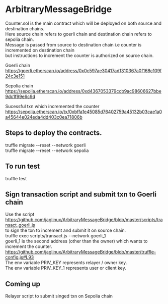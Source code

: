 # ArbitraryMessageBridge

Counter.sol is the main contract which will be deployed on both source and destination chains. <br>
Here source chain refers to goerli chain and destination chain refers to sepolia chain. <br>
Message is passed from source to destination chain i.e counter is incremented on destination chain <br>
but instructions to increment the counter is authorized  on source chain. <br>

Goerli chain 
https://goerli.etherscan.io/address/0x0c597ae30417ad1310367a0f168c109f24c3e151

Sepolia chain
https://sepolia.etherscan.io/address/0xd4367053379ccb9ac98606627bbe9dc1f99e6c9d

Sucessful txn which incremented the counter
https://sepolia.etherscan.io/tx/0xbffa1e45085d76402759a45132b03cae1a0a45644e024eda4dd403c0ea71806b

## Steps to deploy the contracts. <br>
truffle migrate --reset --network goerli <br>
truffle migrate --reset --network sepolia  <br>
## To run test
truffle test

## Sign transaction script and submit txn to Goerli chain 
Use the script https://github.com/jaglinux/ArbitraryMessageBridge/blob/master/scripts/transact_goerli.js <br>
to sign the txn to increment and submit it on source chain. <br>
truffle exec  scripts/transact.js --network goerli_1 <br>
goerli_1 is the second address (other than the owner) which wants to increment the counter. <br>
https://github.com/jaglinux/ArbitraryMessageBridge/blob/master/truffle-config.js#L93 <br>
The env variable PRIV_KEY represents relayer / owner key. <br>
The env variable PRIV_KEY_1 represents user or client key. <br>

## Coming up
Relayer script to submit singed txn on Sepolia chain <br>
